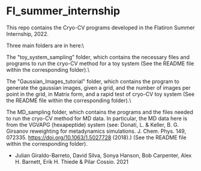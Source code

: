 # FI_summer_internship

This repo contains the Cryo-CV programs developed in the Flatiron Summer Internship, 2022.

Three main folders are in here:\\

The "toy_system_sampling" folder, which contains the necessary files and programs to run the cryo-CV method for a toy system (See the README file within the corresponding folder).\\

The "Gaussian_Images_tutorial" folder, which contains the program to generate the gaussian images, given a grid, and the number of images per point in the grid, in Matrix form, and a rapid test of cryo-CV toy system (See the README file within the corresponding folder).\\

The MD_sampling folder, which contains the programs and the files needed to run the cryo-CV method for MD data. In particular, the MD data here is from the VGVAPG (hexapeptide) system (see: Donati, L. & Keller, B. G. Girsanov reweighting for metadynamics simulations. J. Chem. Phys. 149, 072335. https://doi.org/10.1063/1.5027728 (2018).) (See the README file within the corresponding folder).

* Julian Giraldo-Barreto, David Silva, Sonya Hanson, Bob Carpenter, Alex H. Barnett, Erik H. Thiede & Pilar
  Cossio. 2021



